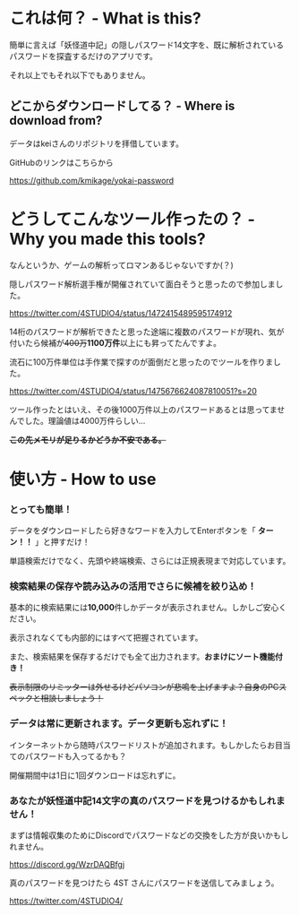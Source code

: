 # これは何？ - What is this?
簡単に言えば「妖怪道中記」の隠しパスワード14文字を、既に解析されているパスワードを探査するだけのアプリです。

それ以上でもそれ以下でもありません。

## どこからダウンロードしてる？ - Where is download from?
データはkeiさんのリポジトリを拝借しています。

GitHubのリンクはこちらから

https://github.com/kmikage/yokai-password

# どうしてこんなツール作ったの？ - Why you made this tools?

なんというか、ゲームの解析ってロマンあるじゃないですか(？)

隠しパスワード解析選手権が開催されていて面白そうと思ったので参加しました。

https://twitter.com/4STUDIO4/status/1472415489595174912

14桁のパスワードが解析できたと思った途端に複数のパスワードが現れ、気が付いたら候補が~~400万~~**1100万件**以上にも昇ってたんですよ。

流石に100万件単位は手作業で探すのが面倒だと思ったのでツールを作りました。

https://twitter.com/4STUDIO4/status/1475676624087810051?s=20

ツール作ったとはいえ、その後1000万件以上のパスワードあるとは思ってませんでした。理論値は4000万件らしい…

**~~この先メモリが足りるかどうか不安である。~~**

# 使い方 - How to use
### とっても簡単！

データをダウンロードしたら好きなワードを入力してEnterボタンを「 **ターン！！** 」と押すだけ！

単語検索だけでなく、先頭や終端検索、さらには正規表現まで対応しています。

### 検索結果の保存や読み込みの活用でさらに候補を絞り込め！
基本的に検索結果には**10,000**件しかデータが表示されません。しかしご安心ください。

表示されなくても内部的にはすべて把握されています。

また、検索結果を保存するだけでも全て出力されます。**おまけにソート機能付き！**

~~表示制限のリミッターは外せるけどパソコンが悲鳴を上げますよ？自身のPCスペックと相談しましょう！~~

### データは常に更新されます。データ更新も忘れずに！
インターネットから随時パスワードリストが追加されます。もしかしたらお目当てのパスワードも入ってるかも？

開催期間中は1日に1回ダウンロードは忘れずに。

### あなたが妖怪道中記14文字の真のパスワードを見つけるかもしれません！
まずは情報収集のためにDiscordでパスワードなどの交換をした方が良いかもしれません。

https://discord.gg/WzrDAQBfgj

真のパスワードを見つけたら 4ST さんにパスワードを送信してみましょう。

https://twitter.com/4STUDIO4/
